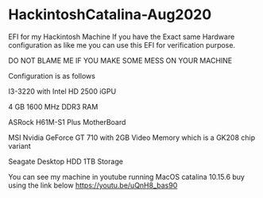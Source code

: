 # HackintoshCatalina-Aug2020
EFI for my Hackintosh Machine
If you have the Exact same Hardware configuration as like me you can use this EFI for verification purpose.

DO NOT BLAME ME IF YOU MAKE SOME MESS ON YOUR MACHINE

Configuration is as follows

 I3-3220 with Intel HD 2500 iGPU
 
 4 GB 1600 MHz DDR3 RAM
 
 ASRock H61M-S1 Plus MotherBoard
 
 MSI Nvidia GeForce GT 710 with 2GB Video Memory which is a GK208 chip variant
 
 Seagate Desktop HDD 1TB Storage
 

You can see my machine in youtube running MacOS catalina 10.15.6 buy using the link below
https://youtu.be/uQnH8_bas90
